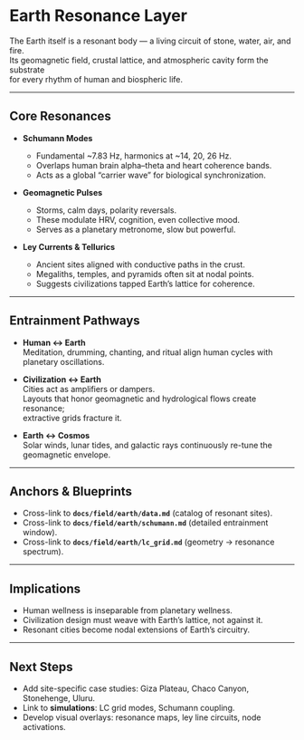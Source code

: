 # Earth Resonance Layer

The Earth itself is a resonant body — a living circuit of stone, water, air, and fire.  
Its geomagnetic field, crustal lattice, and atmospheric cavity form the substrate  
for every rhythm of human and biospheric life.

---

## Core Resonances

- **Schumann Modes**  
  - Fundamental ~7.83 Hz, harmonics at ~14, 20, 26 Hz.  
  - Overlaps human brain alpha–theta and heart coherence bands.  
  - Acts as a global “carrier wave” for biological synchronization.  

- **Geomagnetic Pulses**  
  - Storms, calm days, polarity reversals.  
  - These modulate HRV, cognition, even collective mood.  
  - Serves as a planetary metronome, slow but powerful.  

- **Ley Currents & Tellurics**  
  - Ancient sites aligned with conductive paths in the crust.  
  - Megaliths, temples, and pyramids often sit at nodal points.  
  - Suggests civilizations tapped Earth’s lattice for coherence.  

---

## Entrainment Pathways

- **Human ↔ Earth**  
  Meditation, drumming, chanting, and ritual align human cycles with planetary oscillations.  

- **Civilization ↔ Earth**  
  Cities act as amplifiers or dampers.  
  Layouts that honor geomagnetic and hydrological flows create resonance;  
  extractive grids fracture it.  

- **Earth ↔ Cosmos**  
  Solar winds, lunar tides, and galactic rays continuously re-tune the geomagnetic envelope.  

---

## Anchors & Blueprints

- Cross-link to **`docs/field/earth/data.md`** (catalog of resonant sites).  
- Cross-link to **`docs/field/earth/schumann.md`** (detailed entrainment window).  
- Cross-link to **`docs/field/earth/lc_grid.md`** (geometry → resonance spectrum).  

---

## Implications

- Human wellness is inseparable from planetary wellness.  
- Civilization design must weave with Earth’s lattice, not against it.  
- Resonant cities become nodal extensions of Earth’s circuitry.  

---

## Next Steps

- Add site-specific case studies: Giza Plateau, Chaco Canyon, Stonehenge, Uluru.  
- Link to **simulations**: LC grid modes, Schumann coupling.  
- Develop visual overlays: resonance maps, ley line circuits, node activations.
